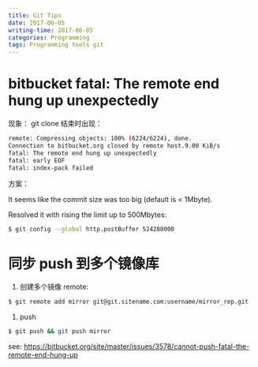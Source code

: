 ```yaml
---
title: Git Tips
date: 2017-06-05
writing-time: 2017-06-05
categories: Programming
tags: Programming tools git
---
```


# bitbucket fatal: The remote end hung up unexpectedly

现象： git clone 结束时出现：

```bash
remote: Compressing objects: 100% (6224/6224), done.
Connection to bitbucket.org closed by remote host.9.00 KiB/s    
fatal: The remote end hung up unexpectedly
fatal: early EOF
fatal: index-pack failed
```

方案：

It seems like the commit size was too big (default is &lt; 1Mbyte).

Resolved it with rising the limit up to 500Mbytes:

```bash
$ git config --global http.postBuffer 524288000
```

# 同步 push 到多个镜像库

1. 创建多个镜像 remote:

```bash
$ git remote add mirror git@git.sitename.com:username/mirror_rep.git
```

1. push

```bash
$ git push && git push mirror
```

see: https://bitbucket.org/site/master/issues/3578/cannot-push-fatal-the-remote-end-hung-up


